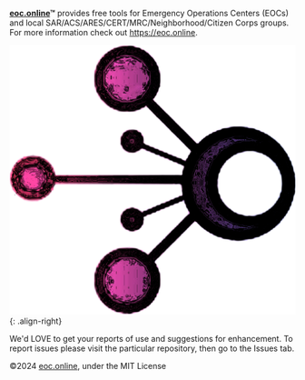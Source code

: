**[eoc.online](https://eoc.online)™** provides free tools for Emergency Operations Centers (EOCs) and local SAR/ACS/ARES/CERT/MRC/Neighborhood/Citizen Corps groups. For more information check out <https://eoc.online>.

![right-aligned-img](./eoc.online-logo.510x480.png){: .align-right}

We'd LOVE to get your reports of use and suggestions for enhancement. To report issues please visit the particular repository, then go to the Issues tab.

©2024 [eoc.online](https://eoc.online), under the MIT License
